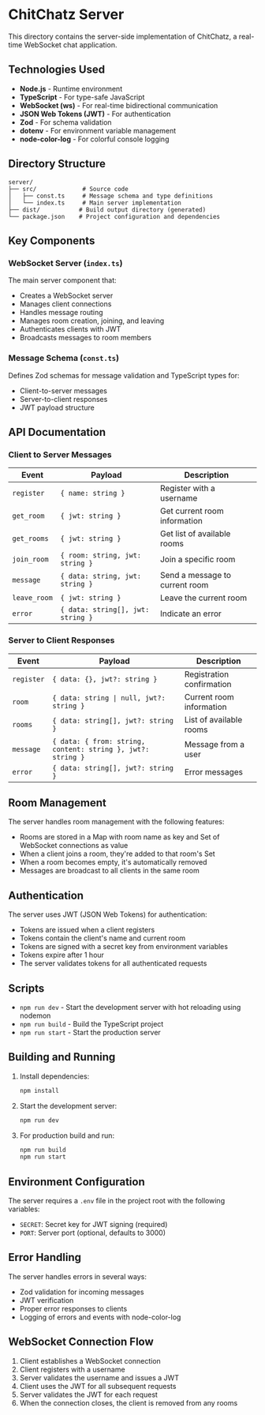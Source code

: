 # ChitChatz Server

This directory contains the server-side implementation of ChitChatz, a real-time WebSocket chat application.

## Technologies Used

- **Node.js** - Runtime environment
- **TypeScript** - For type-safe JavaScript
- **WebSocket (ws)** - For real-time bidirectional communication
- **JSON Web Tokens (JWT)** - For authentication
- **Zod** - For schema validation
- **dotenv** - For environment variable management
- **node-color-log** - For colorful console logging

## Directory Structure

```text
server/
├── src/             # Source code
│   ├── const.ts     # Message schema and type definitions
│   └── index.ts     # Main server implementation
├── dist/           # Build output directory (generated)
└── package.json    # Project configuration and dependencies
```

## Key Components

### WebSocket Server (`index.ts`)

The main server component that:

- Creates a WebSocket server
- Manages client connections
- Handles message routing
- Manages room creation, joining, and leaving
- Authenticates clients with JWT
- Broadcasts messages to room members

### Message Schema (`const.ts`)

Defines Zod schemas for message validation and TypeScript types for:

- Client-to-server messages
- Server-to-client responses
- JWT payload structure

## API Documentation

### Client to Server Messages

| Event        | Payload                           | Description                    |
| ------------ | --------------------------------- | ------------------------------ |
| `register`   | `{ name: string }`                | Register with a username       |
| `get_room`   | `{ jwt: string }`                 | Get current room information   |
| `get_rooms`  | `{ jwt: string }`                 | Get list of available rooms    |
| `join_room`  | `{ room: string, jwt: string }`   | Join a specific room           |
| `message`    | `{ data: string, jwt: string }`   | Send a message to current room |
| `leave_room` | `{ jwt: string }`                 | Leave the current room         |
| `error`      | `{ data: string[], jwt: string }` | Indicate an error              |

### Server to Client Responses

| Event      | Payload                                                     | Description               |
| ---------- | ----------------------------------------------------------- | ------------------------- |
| `register` | `{ data: {}, jwt?: string }`                                | Registration confirmation |
| `room`     | `{ data: string \| null, jwt?: string }`                    | Current room information  |
| `rooms`    | `{ data: string[], jwt?: string }`                          | List of available rooms   |
| `message`  | `{ data: { from: string, content: string }, jwt?: string }` | Message from a user       |
| `error`    | `{ data: string[], jwt?: string }`                          | Error messages            |

## Room Management

The server handles room management with the following features:

- Rooms are stored in a Map with room name as key and Set of WebSocket connections as value
- When a client joins a room, they're added to that room's Set
- When a room becomes empty, it's automatically removed
- Messages are broadcast to all clients in the same room

## Authentication

The server uses JWT (JSON Web Tokens) for authentication:

- Tokens are issued when a client registers
- Tokens contain the client's name and current room
- Tokens are signed with a secret key from environment variables
- Tokens expire after 1 hour
- The server validates tokens for all authenticated requests

## Scripts

- `npm run dev` - Start the development server with hot reloading using nodemon
- `npm run build` - Build the TypeScript project
- `npm run start` - Start the production server

## Building and Running

1. Install dependencies:

   ```bash
   npm install
   ```

2. Start the development server:

   ```bash
   npm run dev
   ```

3. For production build and run:

   ```bash
   npm run build
   npm run start
   ```

## Environment Configuration

The server requires a `.env` file in the project root with the following variables:

- `SECRET`: Secret key for JWT signing (required)
- `PORT`: Server port (optional, defaults to 3000)

## Error Handling

The server handles errors in several ways:

- Zod validation for incoming messages
- JWT verification
- Proper error responses to clients
- Logging of errors and events with node-color-log

## WebSocket Connection Flow

1. Client establishes a WebSocket connection
2. Client registers with a username
3. Server validates the username and issues a JWT
4. Client uses the JWT for all subsequent requests
5. Server validates the JWT for each request
6. When the connection closes, the client is removed from any rooms

